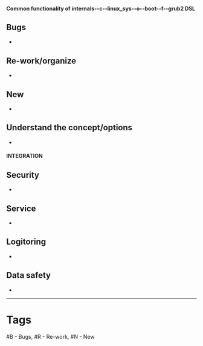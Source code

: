 #### Common functionality of internals--c--linux_sys--o--boot--f--grub2 DSL

## Bugs
* 

## Re-work/organize
* 

## New 
* 

## Understand the concept/options
* 

#### INTEGRATION

## Security
* 

## Service
* 

## Logitoring
* 

## Data safety
* 

-----
# Tags
#B - Bugs, #R - Re-work, #N - New